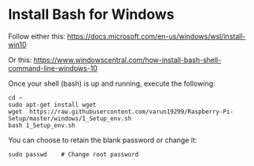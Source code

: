 # Install Bash for Windows

Follow either this: https://docs.microsoft.com/en-us/windows/wsl/install-win10

Or this: https://www.windowscentral.com/how-install-bash-shell-command-line-windows-10

Once your shell (bash) is up and running, execute the following:

```
cd ~
sudo apt-get install wget
wget  https://raw.githubusercontent.com/varun19299/Raspberry-Pi-Setup/master/windows/1_Setup_env.sh
bash 1_Setup_env.sh
```

You can choose to retain the blank password or change it:

```
sudo passwd    # Change root password
```
